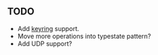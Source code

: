 ## TODO

- Add [keyring](https://github.com/hwchen/keyring-rs) support.
- Move more operations into typestate pattern?
- Add UDP support?
